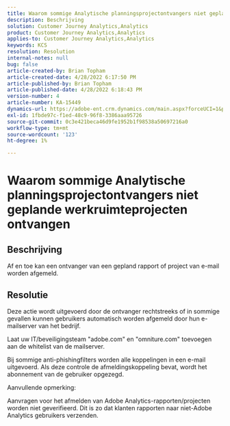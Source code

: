 ```yaml
---
title: Waarom sommige Analytische planningsprojectontvangers niet geplande werkruimteprojecten ontvangen
description: Beschrijving
solution: Customer Journey Analytics,Analytics
product: Customer Journey Analytics,Analytics
applies-to: Customer Journey Analytics,Analytics
keywords: KCS
resolution: Resolution
internal-notes: null
bug: false
article-created-by: Brian Topham
article-created-date: 4/28/2022 6:17:50 PM
article-published-by: Brian Topham
article-published-date: 4/28/2022 6:18:43 PM
version-number: 4
article-number: KA-15449
dynamics-url: https://adobe-ent.crm.dynamics.com/main.aspx?forceUCI=1&pagetype=entityrecord&etn=knowledgearticle&id=9a1ed07d-1fc7-ec11-a7b6-0022480a1b03
exl-id: 1fbde97c-f1ed-48c9-96f8-3386aaa95726
source-git-commit: 0c3e421beca46d9fe1952b1f98538a50697216a0
workflow-type: tm+mt
source-wordcount: '123'
ht-degree: 1%

---
```


# Waarom sommige Analytische planningsprojectontvangers niet geplande werkruimteprojecten ontvangen

## Beschrijving


Af en toe kan een ontvanger van een gepland rapport of project van e-mail worden afgemeld.


## Resolutie


Deze actie wordt uitgevoerd door de ontvanger rechtstreeks of in sommige gevallen kunnen gebruikers automatisch worden afgemeld door hun e-mailserver van het bedrijf.

Laat uw IT/beveiligingsteam &quot;adobe.com&quot; en &quot;omniture.com&quot; toevoegen aan de whitelist van de mailserver.

Bij sommige anti-phishingfilters worden alle koppelingen in een e-mail uitgevoerd. Als deze controle de afmeldingskoppeling bevat, wordt het abonnement van de gebruiker opgezegd.



Aanvullende opmerking:

Aanvragen voor het afmelden van Adobe Analytics-rapporten/projecten worden niet geverifieerd. Dit is zo dat klanten rapporten naar niet-Adobe Analytics gebruikers verzenden.
